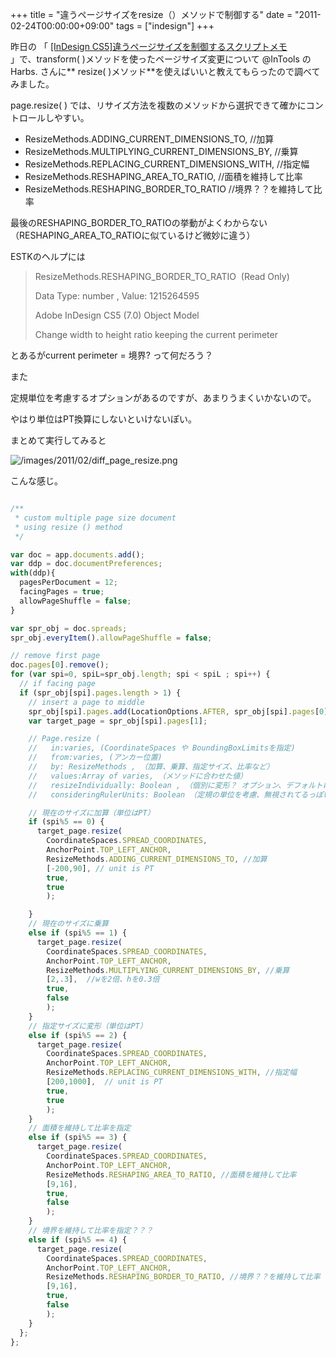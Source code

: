 +++
title = "違うページサイズをresize（）メソッドで制御する"
date = "2011-02-24T00:00:00+09:00"
tags = ["indesign"]
+++

昨日の 「 [[InDesign CS5]違うページサイズを制御するスクリプトメモ](http://www.milligramme.cc/wp/archives/3778)  
」で、transform( )メソッドを使ったページサイズ変更について  @InTools の Harbs. さんに** resize( )メソッド**を使えばいいと教えてもらったので調べてみました。

page.resize( ) では、リサイズ方法を複数のメソッドから選択できて確かにコントロールしやすい。

- ResizeMethods.ADDING_CURRENT_DIMENSIONS_TO, //加算
- ResizeMethods.MULTIPLYING_CURRENT_DIMENSIONS_BY, //乗算
- ResizeMethods.REPLACING_CURRENT_DIMENSIONS_WITH, //指定幅
- ResizeMethods.RESHAPING_AREA_TO_RATIO, //面積を維持して比率
- ResizeMethods.RESHAPING_BORDER_TO_RATIO //境界？？を維持して比率


最後のRESHAPING_BORDER_TO_RATIOの挙動がよくわからない（RESHAPING_AREA_TO_RATIOに似ているけど微妙に違う）

ESTKのヘルプには


> ResizeMethods.RESHAPING_BORDER_TO_RATIO  (Read Only) 
>
> Data Type: number , Value: 1215264595 
>
> Adobe InDesign CS5 (7.0) Object Model 
>
> Change width to height ratio keeping the current perimeter

とあるがcurrent perimeter = 境界? って何だろう？

また

定規単位を考慮するオプションがあるのですが、あまりうまくいかないので。

やはり単位はPT換算にしないといけないぽい。

まとめて実行してみると

![/images/2011/02/diff_page_resize.png](/images/2011/02/diff_page_resize.png)

こんな感じ。

```js

/**
 * custom multiple page size document 
 * using resize () method
 */

var doc = app.documents.add();
var ddp = doc.documentPreferences;
with(ddp){
  pagesPerDocument = 12;
  facingPages = true;
  allowPageShuffle = false;
}

var spr_obj = doc.spreads;
spr_obj.everyItem().allowPageShuffle = false;

// remove first page
doc.pages[0].remove();
for (var spi=0, spiL=spr_obj.length; spi < spiL ; spi++) {
  // if facing page
  if (spr_obj[spi].pages.length > 1) {
    // insert a page to middle
    spr_obj[spi].pages.add(LocationOptions.AFTER, spr_obj[spi].pages[0]);
    var target_page = spr_obj[spi].pages[1];

    // Page.resize (
    //   in:varies, (CoordinateSpaces や BoundingBoxLimitsを指定)
    //   from:varies, (アンカー位置)
    //   by: ResizeMethods , （加算、乗算、指定サイズ、比率など）
    //   values:Array of varies, （メソッドに合わせた値）
    //   resizeIndividually: Boolean , （個別に変形？ オプション、デフォルトはtrue） 
    //   consideringRulerUnits: Boolean （定規の単位を考慮、無視されてるっぽい。オプション、デフォルトはfalse） 

    // 現在のサイズに加算（単位はPT）
    if (spi%5 == 0) {
      target_page.resize(
        CoordinateSpaces.SPREAD_COORDINATES,
        AnchorPoint.TOP_LEFT_ANCHOR, 
        ResizeMethods.ADDING_CURRENT_DIMENSIONS_TO, //加算
        [-200,90], // unit is PT
        true,
        true
        );

    }
    // 現在のサイズに乗算
    else if (spi%5 == 1) {
      target_page.resize(
        CoordinateSpaces.SPREAD_COORDINATES,
        AnchorPoint.TOP_LEFT_ANCHOR,
        ResizeMethods.MULTIPLYING_CURRENT_DIMENSIONS_BY, //乗算
        [2,.3],  //wを2倍、hを0.3倍
        true,
        false
        );
    }
    // 指定サイズに変形（単位はPT）
    else if (spi%5 == 2) {
      target_page.resize(
        CoordinateSpaces.SPREAD_COORDINATES,
        AnchorPoint.TOP_LEFT_ANCHOR,
        ResizeMethods.REPLACING_CURRENT_DIMENSIONS_WITH, //指定幅
        [200,1000],  // unit is PT
        true,
        true
        );
    }
    // 面積を維持して比率を指定
    else if (spi%5 == 3) {
      target_page.resize(
        CoordinateSpaces.SPREAD_COORDINATES,
        AnchorPoint.TOP_LEFT_ANCHOR,
        ResizeMethods.RESHAPING_AREA_TO_RATIO, //面積を維持して比率
        [9,16], 
        true,
        false
        );
    }
    // 境界を維持して比率を指定？？？
    else if (spi%5 == 4) {
      target_page.resize(
        CoordinateSpaces.SPREAD_COORDINATES,
        AnchorPoint.TOP_LEFT_ANCHOR,
        ResizeMethods.RESHAPING_BORDER_TO_RATIO, //境界？？を維持して比率
        [9,16], 
        true,
        false
        );
    }
  };
};
```
